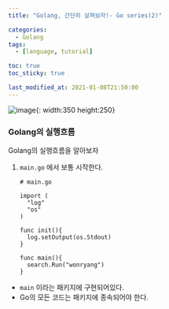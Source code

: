 ```yaml
---
title: "Golang, 간단히 살펴보자!- Go series(2)"

categories:
  - Golang
tags:
  - [language, tutorial]

toc: true
toc_sticky: true

last_modified_at: 2021-01-08T21:50:00
---
```


![image](https://user-images.githubusercontent.com/37994634/105621623-ed7f4b00-5e4c-11eb-9c3d-53a3b52b289a.png){: width:350 height:250}

### Golang의 실행흐름

Golang의 실행흐름을 알아보자

1. `main.go` 에서 보통 시작한다.

   ```golang
   # main.go

   import (
     "log"
     "os"
   )

   func init(){
     log.setOutput(os.Stdout)
   }

   func main(){
     search.Run("wonryang")
   }
   ```

- `main` 이라는 패키지에 구현되어있다.
- Go의 모든 코드는 패키지에 종속되어야 한다.
